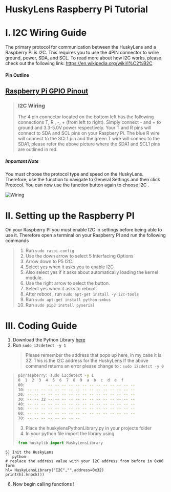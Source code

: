 
# HuskyLens Raspberry Pi Tutorial


# I. I2C Wiring Guide 

The primary protocol for communication between the HuskyLens and a Raspberry PI is I2C. This requires you to use the 4PIN connector to wrire ground, power, SDA, and SCL. To read more about how I2C works, please check out the following link:  https://en.wikipedia.org/wiki/I%C2%B2C

#### Pin Outline

## [Raspberry Pi GPIO Pinout](https://pinout.xyz/pinout/i2c)

> ### I2C Wiring
>
> The 4 pin connector located on the bottom left has the following connections T, R , -, + (from left to right). Simply connect - and + to ground and 3.3-5.0V power respectively. Your T and R pins will connect to SDA and SCL pins on your Raspbery Pi. The blue R wire will connect to the SCL1 pin and the green T wire will connec to the SDA1, please refer the above picture where the SDA1 and SCL1 pins are outlined in red. 

##### Important Note

You must choose the protocol type and speed on the HuskyLens. Therefore, use the function to navigate to General Settings and then click Protocol. You can now use the function button again to choose I2C .

![Wiring](https://i.ibb.co/YydCcV4/101583380990-pic.jpg)

# II. Setting up the Raspberry PI 

On your Raspberry PI you must enable I2C in settings before being able to use it. Therefore open a terminal on your Raspberry PI and run the following commands

> 1) Run ```sudo raspi-config```
> 2) Use the down arrow to select 5 Interfacing Options
> 3) Arrow down to P5 I2C.
> 4) Select yes when it asks you to enable I2C
> 5) Also select yes if it asks about automatically loading the kernel module.
> 6) Use the right arrow to select the <Finish> button.
> 7) Select yes when it asks to reboot.
> 8) After reboot , run ```sudo apt-get install -y i2c-tools```
> 9) Run ```sudo apt-get install python-smbus```
> 10) Run ```sudo pip3 install pyserial```

# III. Coding Guide 

1) Download the Python Library <a href="/">here</a>
2) Run ```sudo i2cdetect -y 1``` 
    > Please remember the address that pops up here, in my case it is 32. This is the I2C address for the HuskyLens
    If the above command returns an error please change to : ```sudo i2cdetct -y 0```

>```sh
>pi@raspberry: sudo i2cdetect -y 1
>0  1  2  3  4  5  6  7  8  9  a  b  c  d  e  f
>00:          -- -- -- -- -- -- -- -- -- -- -- -- --
>10: -- -- -- -- -- -- -- -- -- -- -- -- -- -- -- --
>20: -- -- -- -- -- -- -- -- -- -- -- -- -- -- -- --
>30: -- -- 32 -- -- -- -- -- -- -- -- -- -- -- -- --
>40: -- -- -- -- -- -- -- -- -- -- -- -- -- -- -- --
>50: -- -- -- -- -- -- -- -- -- -- -- -- -- -- -- --
>60: -- -- -- -- -- -- -- -- -- -- -- -- -- -- -- --
>70: -- -- -- -- -- -- -- --
>```
>
> 3) Place the huskylensPythonLibrary.py in your projects folder
> 4) In your python file import the library using
>
>```python 
> from huskylib import HuskyLensLibrary
>```

 ```
 5) Init the HuskyLens 
 ```python
 # replace the address value with your I2C address from before in 0x00 form
 hl= HuskyLensLibrary("I2C","",address=0x32)
 print(hl.knock())
 ```

6) Now begin calling functions !
